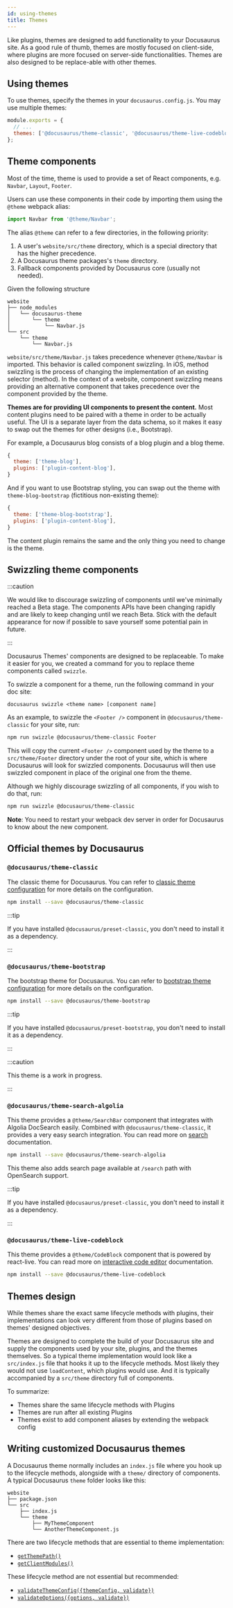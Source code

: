 ```yaml
---
id: using-themes
title: Themes
---
```


Like plugins, themes are designed to add functionality to your Docusaurus site. As a good rule of thumb, themes are mostly focused on client-side, where plugins are more focused on server-side functionalities. Themes are also designed to be replace-able with other themes.

## Using themes

To use themes, specify the themes in your `docusaurus.config.js`. You may use multiple themes:

```js {3} title="docusaurus.config.js"
module.exports = {
  // ...
  themes: ['@docusaurus/theme-classic', '@docusaurus/theme-live-codeblock'],
};
```

## Theme components

Most of the time, theme is used to provide a set of React components, e.g. `Navbar`, `Layout`, `Footer`.

Users can use these components in their code by importing them using the `@theme` webpack alias:

```js
import Navbar from '@theme/Navbar';
```

The alias `@theme` can refer to a few directories, in the following priority:

1. A user's `website/src/theme` directory, which is a special directory that has the higher precedence.
1. A Docusaurus theme packages's `theme` directory.
1. Fallback components provided by Docusaurus core (usually not needed).

Given the following structure

```
website
├── node_modules
│   └── docusaurus-theme
│       └── theme
│           └── Navbar.js
└── src
    └── theme
        └── Navbar.js
```

`website/src/theme/Navbar.js` takes precedence whenever `@theme/Navbar` is imported. This behavior is called component swizzling. In iOS, method swizzling is the process of changing the implementation of an existing selector (method). In the context of a website, component swizzling means providing an alternative component that takes precedence over the component provided by the theme.

**Themes are for providing UI components to present the content.** Most content plugins need to be paired with a theme in order to be actually useful. The UI is a separate layer from the data schema, so it makes it easy to swap out the themes for other designs (i.e., Bootstrap).

For example, a Docusaurus blog consists of a blog plugin and a blog theme.

```js title="docusaurus.config.js"
{
  theme: ['theme-blog'],
  plugins: ['plugin-content-blog'],
}
```

And if you want to use Bootstrap styling, you can swap out the theme with `theme-blog-bootstrap` (fictitious non-existing theme):

```js title="docusaurus.config.js"
{
  theme: ['theme-blog-bootstrap'],
  plugins: ['plugin-content-blog'],
}
```

The content plugin remains the same and the only thing you need to change is the theme.

## Swizzling theme components

:::caution

We would like to discourage swizzling of components until we've minimally reached a Beta stage. The components APIs have been changing rapidly and are likely to keep changing until we reach Beta. Stick with the default appearance for now if possible to save yourself some potential pain in future.

:::

Docusaurus Themes' components are designed to be replaceable. To make it easier for you, we created a command for you to replace theme components called `swizzle`.

To swizzle a component for a theme, run the following command in your doc site:

```shell
docusaurus swizzle <theme name> [component name]
```

As an example, to swizzle the `<Footer />` component in `@docusaurus/theme-classic` for your site, run:

```bash npm2yarn
npm run swizzle @docusaurus/theme-classic Footer
```

This will copy the current `<Footer />` component used by the theme to a `src/theme/Footer` directory under the root of your site, which is where Docusaurus will look for swizzled components. Docusaurus will then use swizzled component in place of the original one from the theme.

Although we highly discourage swizzling of all components, if you wish to do that, run:

```bash npm2yarn
npm run swizzle @docusaurus/theme-classic
```

**Note**: You need to restart your webpack dev server in order for Docusaurus to know about the new component.

## Official themes by Docusaurus

### `@docusaurus/theme-classic`

The classic theme for Docusaurus. You can refer to [classic theme configuration](theme-classic.md) for more details on the configuration.

```bash npm2yarn
npm install --save @docusaurus/theme-classic
```

:::tip

If you have installed `@docusaurus/preset-classic`, you don't need to install it as a dependency.

:::

### `@docusaurus/theme-bootstrap`

The bootstrap theme for Docusaurus. You can refer to [bootstrap theme configuration](theme-bootstrap.md) for more details on the configuration.

```bash npm2yarn
npm install --save @docusaurus/theme-bootstrap
```

:::tip

If you have installed `@docusaurus/preset-bootstrap`, you don't need to install it as a dependency.

:::

:::caution

This theme is a work in progress.

:::

### `@docusaurus/theme-search-algolia`

This theme provides a `@theme/SearchBar` component that integrates with Algolia DocSearch easily. Combined with `@docusaurus/theme-classic`, it provides a very easy search integration. You can read more on [search](search.md) documentation.

```bash npm2yarn
npm install --save @docusaurus/theme-search-algolia
```

This theme also adds search page available at `/search` path with OpenSearch support.

:::tip

If you have installed `@docusaurus/preset-classic`, you don't need to install it as a dependency.

:::

### `@docusaurus/theme-live-codeblock`

This theme provides a `@theme/CodeBlock` component that is powered by react-live. You can read more on [interactive code editor](markdown-features.mdx#interactive-code-editor) documentation.

```bash npm2yarn
npm install --save @docusaurus/theme-live-codeblock
```

## Themes design

While themes share the exact same lifecycle methods with plugins, their implementations can look very different from those of plugins based on themes' designed objectives.

Themes are designed to complete the build of your Docusaurus site and supply the components used by your site, plugins, and the themes themselves. So a typical theme implementation would look like a `src/index.js` file that hooks it up to the lifecycle methods. Most likely they would not use `loadContent`, which plugins would use. And it is typically accompanied by a `src/theme` directory full of components.

To summarize:

- Themes share the same lifecycle methods with Plugins
- Themes are run after all existing Plugins
- Themes exist to add component aliases by extending the webpack config

## Writing customized Docusaurus themes

A Docusaurus theme normally includes an `index.js` file where you hook up to the lifecycle methods, alongside with a `theme/` directory of components. A typical Docusaurus `theme` folder looks like this:

```shell {5-7}
website
├── package.json
└── src
    ├── index.js
    └── theme
        ├── MyThemeComponent
        └── AnotherThemeComponent.js
```

There are two lifecycle methods that are essential to theme implementation:

- [`getThemePath()`](lifecycle-apis.md#getthemepath)
- [`getClientModules()`](lifecycle-apis.md#getclientmodules)

These lifecycle method are not essential but recommended:

- [`validateThemeConfig({themeConfig, validate})`](lifecycle-apis.md#validatethemeconfigthemeconfig-validate)
- [`validateOptions({options, validate})`](lifecycle-apis.md#validateoptionsoptions-validate)

<!--

Outline
---
High-level overview about themes:
- how to use a theme
- how to pass theme configurations
- how to swizzle components and the power of it

Related pieces
---

- [Advanced Guides – Themes](using-themes.md)
- [Lifecycle APIs](lifecycle-apis.md)

References
---
- [themes RFC](https://github.com/facebook/docusaurus/issues/1438)
- [how classic template uses themes](/packages/docusaurus/templates/classic/docusaurus.config.js)
- [using plugins doc](using-plugins.md)
- [vuepress docs on themes](https://v1.vuepress.vuejs.org/theme/)

-->
